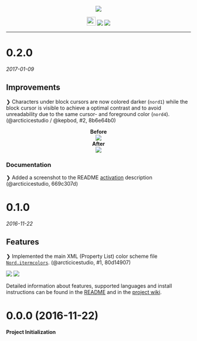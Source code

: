 <p align="center"><img src="https://cdn.rawgit.com/arcticicestudio/nord-iterm2/develop/src/assets/nord-iterm2-banner.svg"/></p>

<p align="center"><img src="https://assets-cdn.github.com/favicon.ico" width=24 height=24/> <a href="https://github.com/arcticicestudio/nord-iterm2/releases/latest"><img src="https://img.shields.io/github/release/arcticicestudio/nord-iterm2.svg"/></a> <a href="https://github.com/arcticicestudio/nord/releases/tag/v0.2.0"><img src="https://img.shields.io/badge/Nord-v0.2.0-blue.svg"/></a></p>

---

# 0.2.0
*2017-01-09*
## Improvements
❯ Characters under block cursors are now colored darker (`nord1`) while the block cursor is visible to achieve a optimal contrast and to avoid unreadability due to the same cursor- and foreground color (`nord4`). (@arcticicestudio / @kepbod, #2, 8b6e64b0)

<p align="center"><strong>Before</strong><br><img src="https://cloud.githubusercontent.com/assets/7836623/21782939/83fc004c-d6b5-11e6-84ac-a05fdee61fa5.png"/><br><strong>After</strong><br><img src="https://cloud.githubusercontent.com/assets/7836623/21782954/942b03aa-d6b5-11e6-9f52-af2a2d737b1a.png"/></p>

### Documentation
❯ Added a screenshot to the README [activation](https://github.com/arcticicestudio/nord-iterm2/blob/develop/README.md#activation) description (@arcticicestudio, 669c307d)

# 0.1.0
*2016-11-22*
## Features
❯ Implemented the main XML (Property List) color scheme file [`Nord.itermcolors`](https://github.com/arcticicestudio/nord-iterm2/blob/develop/src/xml/Nord.itermcolors). (@arcticicestudio, #1, 80d14907)

![](https://raw.githubusercontent.com/arcticicestudio/nord-iterm2/develop/src/assets/scrot-colortest.png)
![](https://raw.githubusercontent.com/arcticicestudio/nord-iterm2/develop/src/assets/scrot-htop.png)

Detailed information about features, supported languages and install instructions can be found in the [README](https://github.com/arcticicestudio/nord-iterm2/blob/develop/README.md#installation) and in the [project wiki](https://github.com/arcticicestudio/nord-iterm2/wiki).

# 0.0.0 (2016-11-22)
**Project Initialization**
